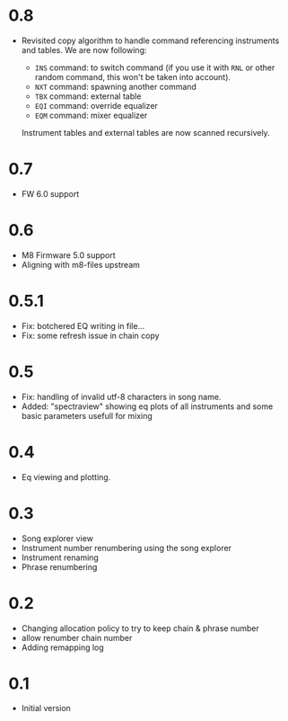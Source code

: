 # 0.8

 - Revisited copy algorithm to handle command referencing instruments and
   tables. We are now following:

     * `INS` command: to switch command (if you use it with `RNL` or other random command,
       this won't be taken into account).
     * `NXT` command: spawning another command
     * `TBX` command: external table
     * `EQI` command: override equalizer
     * `EQM` command: mixer equalizer

   Instrument tables and external tables are now scanned recursively.

# 0.7

 - FW 6.0 support

# 0.6

 - M8 Firmware 5.0 support
 - Aligning with m8-files upstream

# 0.5.1

 - Fix: botchered EQ writing in file...
 - Fix: some refresh issue in chain copy

# 0.5

 - Fix: handling of invalid utf-8 characters in song name.
 - Added: "spectraview" showing eq plots of all instruments
          and some basic parameters usefull for mixing

# 0.4

 - Eq viewing and plotting.

# 0.3
 
 - Song explorer view
 - Instrument number renumbering using the song explorer
 - Instrument renaming
 - Phrase renumbering

# 0.2

 - Changing allocation policy to try to keep chain & phrase number
 - allow renumber chain number
 - Adding remapping log

# 0.1

 - Initial version

